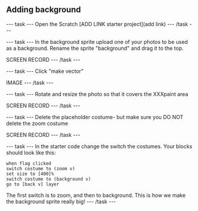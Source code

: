 ## Adding background 

--- task ---
Open the Scratch [ADD LINK starter project](add link) 
--- /task ---

--- task ---
In the background sprite upload one of your photos to be used as a background. Rename the sprite "background" and drag it to the top.

SCREEN RECORD
--- /task ---

--- task ---
Click "make vector"

IMAGE
--- /task ---

--- task ---
Rotate and resize the photo so that it covers the XXXpaint area

SCREEN RECORD
--- /task ---

--- task ---
Delete the placeholder costume- but make sure you DO NOT delete the zoom costume

SCREEN RECORD
--- /task ---

--- task ---
In the starter code change the switch the costumes. Your blocks should look like this:

```blocks3
when flag clicked
switch costume to (zoom v)
set size to [400]%
switch costume to (background v)
go to [back v] layer
```

The first switch is to zoom, and then to background. This is how we make the background sprite really big!
--- /task ---

